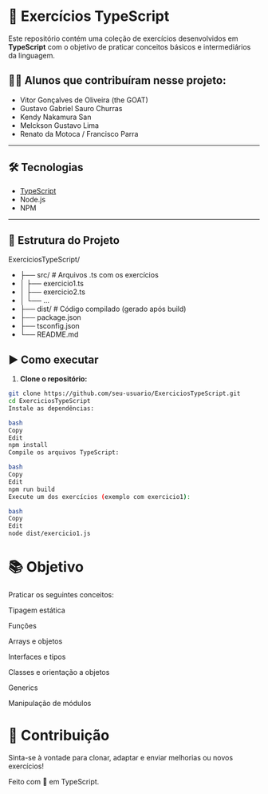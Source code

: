 # 📘 Exercícios TypeScript

Este repositório contém uma coleção de exercícios desenvolvidos em **TypeScript** com o objetivo de praticar conceitos básicos e intermediários da linguagem.

## 👨‍🎓 Alunos que contribuíram nesse projeto:

- Vitor Gonçalves de Oliveira (the GOAT)
- Gustavo Gabriel Sauro Churras
- Kendy Nakamura San  
- Melckson Gustavo Lima  
- Renato da Motoca / Francisco Parra

---

## 🛠️ Tecnologias

- [TypeScript](https://www.typescriptlang.org/)
- Node.js
- NPM

---

## 📁 Estrutura do Projeto

ExerciciosTypeScript/
- ├── src/ # Arquivos .ts com os exercícios
- │ ├── exercicio1.ts
- │ ├── exercicio2.ts
- │ └── ...
- ├── dist/ # Código compilado (gerado após build)
- ├── package.json
- ├── tsconfig.json
- └── README.md

  

## ▶️ Como executar

1. **Clone o repositório:**

```bash
git clone https://github.com/seu-usuario/ExerciciosTypeScript.git
cd ExerciciosTypeScript
Instale as dependências:

bash
Copy
Edit
npm install
Compile os arquivos TypeScript:

bash
Copy
Edit
npm run build
Execute um dos exercícios (exemplo com exercicio1):

bash
Copy
Edit
node dist/exercicio1.js
```
# 📚 Objetivo
Praticar os seguintes conceitos:

Tipagem estática

Funções

Arrays e objetos

Interfaces e tipos

Classes e orientação a objetos

Generics

Manipulação de módulos

# 🚀 Contribuição
Sinta-se à vontade para clonar, adaptar e enviar melhorias ou novos exercícios!

Feito com 💙 em TypeScript.
